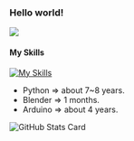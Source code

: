 ### Hello world!

![](http://github-profile-summary-cards.vercel.app/api/cards/profile-details?username=ka1-00923&theme=aura_dark)

#### My Skills
[![My Skills](https://skillicons.dev/icons?i=python,blender,arduino)](https://skillicons.dev)

- Python => about 7~8 years.
- Blender => 1 months.
- Arduino => about 4 years.

![GitHub Stats Card](https://github-readme-stats.vercel.app/api?username=ka1-00923&theme=aura_dark)
<!--
**ka1-00923/ka1-00923** is a ✨ _special_ ✨ repository because its `README.md` (this file) appears on your GitHub profile.

Here are some ideas to get you started:

- 🔭 I’m currently working on ...
- 🌱 I’m currently learning ...
- 👯 I’m looking to collaborate on ...
- 🤔 I’m looking for help with ...
- 💬 Ask me about ...
- 📫 How to reach me: ...
- 😄 Pronouns: ...
- ⚡ Fun fact: ...
-->
